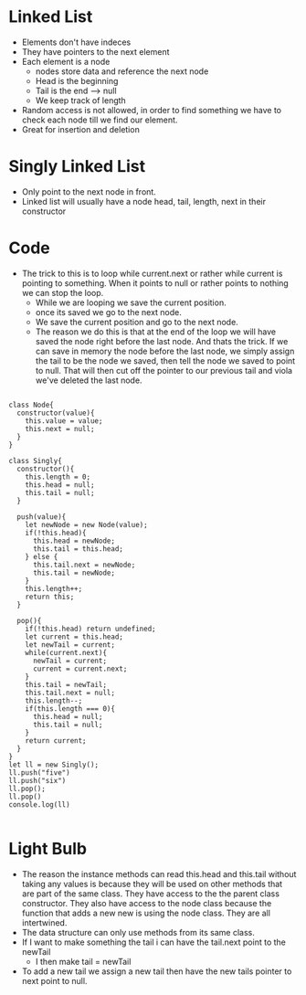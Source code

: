 # Linked List
- Elements don't have indeces
- They have pointers to the next element
- Each element is a node
    - nodes store data and reference the next node
    - Head is the beginning 
    - Tail is the end --> null
    - We keep track of length
- Random access is not allowed, in order to find something we have to check each node till we find our element.
- Great for insertion and deletion

# Singly Linked List
- Only point to the next node in front.
- Linked list will usually have a node head, tail, length, next in their constructor
# Code
- The trick to this is to loop while current.next or rather while current is pointing to something. When it points to null or rather points to nothing we can stop the loop. 
  - While we are looping we save the current position.
  - once its saved we go to the next node.
  - We save the current position and go to the next node.
  - The reason we do this is that at the end of the loop we will have saved the node right before the last node. And thats the trick. If we can save in memory the node before the last node, we simply assign the tail to be the node we saved, then tell the node we saved to point to null. That will then cut off the pointer to our previous tail and viola we've deleted the last node.


```

class Node{
  constructor(value){
    this.value = value;
    this.next = null;
  }
}

class Singly{
  constructor(){
    this.length = 0;
    this.head = null;
    this.tail = null;
  }

  push(value){
    let newNode = new Node(value);
    if(!this.head){
      this.head = newNode;
      this.tail = this.head;
    } else {
      this.tail.next = newNode;
      this.tail = newNode;
    }
    this.length++;
    return this;
  }

  pop(){
    if(!this.head) return undefined;
    let current = this.head;
    let newTail = current;
    while(current.next){
      newTail = current;
      current = current.next;
    }
    this.tail = newTail;
    this.tail.next = null;
    this.length--;
    if(this.length === 0){
      this.head = null;
      this.tail = null;
    }
    return current;
  }
}
let ll = new Singly();
ll.push("five")
ll.push("six")
ll.pop();
ll.pop()
console.log(ll)


```

# Light Bulb
- The reason the instance methods can read this.head and this.tail without taking any values is because they will be used on other methods that are part of the same class. They have access to the the parent class constructor. They also have access to the node class because the function that adds a new new is using the node class. They are all intertwined. 
- The data structure can only use methods from its same class.
- If I want to make something the tail i can have the tail.next point to the newTail 
  - I then make tail = newTail
- To add a new tail we assign a new tail then have the new tails pointer to next point to null.